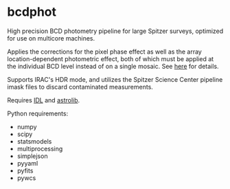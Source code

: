 bcdphot
=======

High precision BCD photometry pipeline for large Spitzer surveys, 
optimized for use on multicore machines. 

Applies the corrections for the pixel phase effect as well as the
array location-dependent photometric effect, both of which must be
applied at the individual BCD level instead of on a single mosaic.
See [here](http://irsa.ipac.caltech.edu/data/SPITZER/docs/irac/warmimgcharacteristics/) for details.

Supports IRAC's HDR mode, and utilizes the Spitzer Science Center
pipeline imask files to discard contaminated measurements.

Requires [IDL](http://www.exelisvis.com/ProductsServices/IDL.aspx)
and [astrolib](http://idlastro.gsfc.nasa.gov/).

Python requirements:
- numpy
- scipy
- statsmodels
- multiprocessing
- simplejson
- pyyaml
- pyfits
- pywcs
